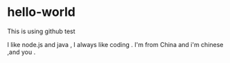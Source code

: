 # hello-world
This is using github  test 

I like node.js and java , I always like coding .
I'm from China and i'm chinese ,and you .
